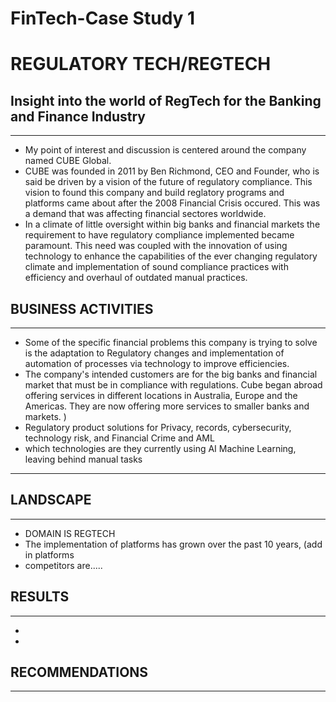 # **FinTech-Case Study 1**

# **REGULATORY TECH/REGTECH**

## Insight into the world of RegTech for the Banking and Finance Industry
---


* My point of interest and discussion is centered around the company named CUBE Global. 
* CUBE was founded in 2011 by Ben Richmond, CEO and Founder, who is said be driven by a vision of the future of regulatory compliance. This vision to found this company and build reglatory programs and platforms came about after the 2008 Financial Crisis occured. This was a demand that was affecting financial sectores worldwide.
* In a climate of little oversight within big banks and financial markets the requirement to have regulatory compliance implemented became paramount. This need was coupled with the innovation of using technology to enhance the capabilities of the ever changing regulatory climate and implementation of sound compliance practices with efficiency and overhaul of outdated manual practices. 



## BUSINESS ACTIVITIES
---
* Some of the specific financial problems this company is trying to solve is the adaptation to Regulatory changes and implementation of automation of processes via technology to improve efficiencies. 
* The company's intended customers are for the big banks and financial market that must be in compliance with regulations. Cube began abroad offering services in different locations in Australia, Europe and the Americas.  They are now offering more services to smaller banks and markets. ) 
* Regulatory product solutions for Privacy, records, cybersecurity, technology risk, and Financial Crime and AML
* which technologies are they currently using AI Machine Learning, leaving behind manual tasks

---

## LANDSCAPE
---

* DOMAIN IS REGTECH
* The implementation of platforms has grown over the past 10 years, (add in platforms
* competitors are.....

## RESULTS
---

*
*

## RECOMMENDATIONS
---






